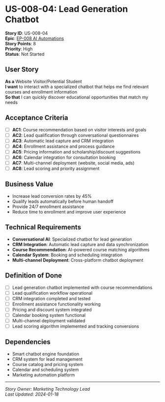 # US-008-04: Lead Generation Chatbot

**Story ID**: US-008-04  
**Epic**: [EP-008 AI Automations](../epics/EP-008-AI-Automations.md)  
**Story Points**: 8  
**Priority**: High  
**Status**: Not Started  

## User Story

**As a** Website Visitor/Potential Student  
**I want** to interact with a specialized chatbot that helps me find relevant courses and enrollment information  
**So that** I can quickly discover educational opportunities that match my needs

## Acceptance Criteria

- [ ] **AC1**: Course recommendation based on visitor interests and goals
- [ ] **AC2**: Lead qualification through conversational questionnaires
- [ ] **AC3**: Automatic lead capture and CRM integration
- [ ] **AC4**: Enrollment assistance and process guidance
- [ ] **AC5**: Pricing information and scholarship/discount suggestions
- [ ] **AC6**: Calendar integration for consultation booking
- [ ] **AC7**: Multi-channel deployment (website, social media, ads)
- [ ] **AC8**: Lead scoring and priority assignment

## Business Value

- Increase lead conversion rates by 45%
- Qualify leads automatically before human handoff
- Provide 24/7 enrollment assistance
- Reduce time to enrollment and improve user experience

## Technical Requirements

- **Conversational AI**: Specialized chatbot for lead generation
- **CRM Integration**: Automatic lead capture and data synchronization
- **Course Recommendation**: AI-powered course matching algorithms
- **Calendar System**: Booking and scheduling integration
- **Multi-channel Deployment**: Cross-platform chatbot deployment

## Definition of Done

- [ ] Lead generation chatbot implemented with course recommendations
- [ ] Lead qualification workflow operational
- [ ] CRM integration completed and tested
- [ ] Enrollment assistance functionality working
- [ ] Pricing and discount system integrated
- [ ] Calendar booking system functional
- [ ] Multi-channel deployment validated
- [ ] Lead scoring algorithm implemented and tracking conversions

## Dependencies

- Smart chatbot engine foundation
- CRM system for lead management
- Course catalog and pricing system
- Calendar and scheduling system
- Marketing automation platform

---

*Story Owner: Marketing Technology Lead*  
*Last Updated: 2024-01-18*